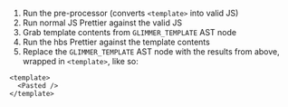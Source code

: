 1. Run the pre-processor (converts `<template>` into valid JS)
1. Run normal JS Prettier against the valid JS
1. Grab template contents from `GLIMMER_TEMPLATE` AST node
1. Run the hbs Prettier against the template contents
1. Replace the `GLIMMER_TEMPLATE` AST node with the results from above, wrapped in `<template>`, like so:

```gts
<template>
  <Pasted />
</template>
```
